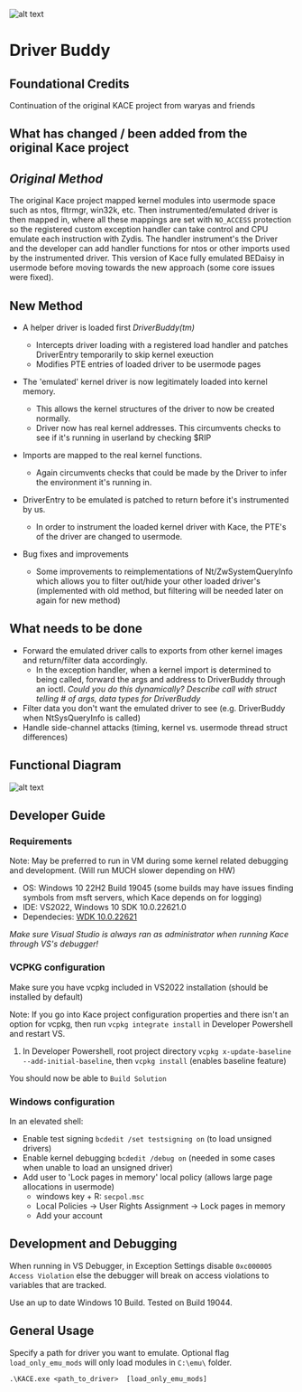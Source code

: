 ![alt text](https://drive.google.com/uc?export=view&id=1qgfpXdotNpEWSKo2I_O2puZFFBchPjrG)

# Driver Buddy

## Foundational Credits

Continuation of the original KACE project from waryas and friends

## What has changed / been added from the original Kace project

## *Original Method*
The original Kace project mapped kernel modules into usermode space such as ntos, fltrmgr, win32k, etc.  Then instrumented/emulated driver is then mapped in, where all these mappings are set with `NO_ACCESS` protection so the registered custom exception handler can take control and CPU emulate each instruction with Zydis.  The handler instrument's the Driver and the developer can add handler functions for ntos or other imports used by the instrumented driver.  This version of Kace fully emulated BEDaisy in usermode before moving towards the new approach (some core issues were fixed).

## New Method

* A helper driver is loaded first *DriverBuddy(tm)*
  - Intercepts driver loading with a registered load handler and patches DriverEntry temporarily to skip kernel exeuction
  - Modifies PTE entries of loaded driver to be usermode pages 

* The 'emulated' kernel driver is now legitimately loaded into kernel memory.
  - This allows the kernel structures of the driver to now be created normally.
  - Driver now has real kernel addresses.  This circumvents checks to see if it's running in userland by checking $RIP

* Imports are mapped to the real kernel functions.
  - Again circumvents checks that could be made by the Driver to infer the environment it's running in.

* DriverEntry to be emulated is patched to return before it's instrumented by us.
  - In order to instrument the loaded kernel driver with Kace, the PTE's of the driver are changed to usermode.

* Bug fixes and improvements
  - Some improvements to reimplementations of Nt/ZwSystemQueryInfo which allows you to filter out/hide your other loaded driver's (implemented with old method, but filtering will be needed later on again for new method)

## What needs to be done

* Forward the emulated driver calls to exports from other kernel images and return/filter data accordingly.
  - In the exception handler, when a kernel import is determined to being called, forward the args and address to DriverBuddy through an ioctl. *Could you do this dynamically? Describe call with struct telling # of args, data types for DriverBuddy*
* Filter data you don't want the emulated driver to see (e.g. DriverBuddy when NtSysQueryInfo is called)
* Handle side-channel attacks (timing, kernel vs. usermode thread struct differences)

## Functional Diagram
![alt text](https://drive.google.com/uc?export=view&id=1yxhjL3jBhpJIJbLO9AvpUxS4kEja9qJs)


## Developer Guide

### Requirements
Note: May be preferred to run in VM during some kernel related debugging and development.  (Will run MUCH slower depending on HW)

- OS: Windows 10 22H2 Build 19045 (some builds may have issues finding symbols from msft servers, which Kace depends on for logging)
- IDE: VS2022, Windows 10 SDK 10.0.22621.0
- Dependecies:  [WDK 10.0.22621](https://learn.microsoft.com/en-us/windows-hardware/drivers/download-the-wdk)

*Make sure Visual Studio is always ran as administrator when running Kace through VS's debugger!*


### VCPKG configuration
Make sure you have vcpkg included in VS2022 installation (should be installed by default)

Note: If you go into Kace project configuration properties and there isn't an option for vcpkg, then run `vcpkg integrate install` in Developer Powershell and restart VS.

1. In Developer Powershell, root project directory `vcpkg x-update-baseline --add-initial-baseline`, then `vcpkg install`  (enables baseline feature)

You should now be able to `Build Solution`

### Windows configuration

In an elevated shell:
- Enable test signing `bcdedit /set testsigning on` (to load unsigned drivers)
- Enable kernel debugging `bcdedit /debug on` (needed in some cases when unable to load an unsigned driver)
- Add user to 'Lock pages in memory' local policy  (allows large page allocations in usermode)
    * windows key + R: `secpol.msc`
    * Local Policies -> User Rights Assignment -> Lock pages in memory
    * Add your account

## Development and Debugging

When running in VS Debugger, in Exception Settings disable `0xc000005 Access Violation` else the debugger will break on access violations to variables that are tracked.

Use an up to date Windows 10 Build.  Tested on Build 19044.

## General Usage
Specify a path for driver you want to emulate.  Optional flag `load_only_emu_mods` will only load modules in `C:\emu\` folder.
```shell
.\KACE.exe <path_to_driver>  [load_only_emu_mods]
```



